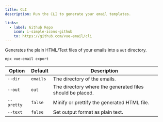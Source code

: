 ```yaml
---
title: CLI
description: Run the CLI to generate your email templates.

links:
  - label: Github Repo
    icon: i-simple-icons-github
    to: https://github.com/vue-email/cli
---
```


Generates the plain HTML/Text files of your emails into a `out` directory.

```bash [Terminal]
npx vue-email export
```

Option        | Default          | Description
-------------------------|-----------------|------------------
`--dir` | `emails` | The directory of the emails.
`--out` | `out` | The directory where the generated files should be placed.
`--pretty` | `false` | Minify or prettify the generated HTML file.
`--text` | `false` | Set output format as plain text.
